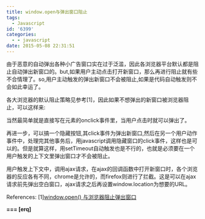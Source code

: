```yaml
---
title: window.open与弹出窗口阻止
tags:
  - Javascript
id: '6399'
categories:
  - - javascript
date: 2015-05-08 22:31:51
---
```



<!-- more -->
由于恶意的自动弹出各种小广告窗口实在过于泛滥，因此各浏览器平台默认都是阻止自动弹出新窗口的。but,如果用户主动点击打开新窗口，那么再进行阻止就有些不合情理了。so,用户主动触发的弹出新窗口不会被阻止,如果是代码自动触发则不会如此幸运了。

各大浏览器的默认阻止策略见参考\[1\]，因此如果不想弹出的新窗口被浏览器阻止，可以这样来:

当然最简单就是直接写在元素的onclick事件里，当用户点击时就可以弹出了。

再进一步，可以搞一个隐藏按钮,其click事件为弹出新窗口,然后在另一个用户动作事件中，处理完其他事务后，用javascript调用隐藏窗口的click事件，这样也是可以的。但是就算这样，用setTimeout自动触发也是不行的，也就是必须要在一个用户触发的上下文里弹出窗口才不会被阻止。

用户触发上下文中，调用ajax请求，在ajax的回调函数中打开新窗口时，各个浏览器的反应各有不同，chrome是允许的，而firefox则进行了拦截。这是可以在ajax请求前先弹出空白窗口，ajax请求之后再设置window.location为想要的URL。

References:
\[1\][window.open() 与浏览器阻止弹出窗口](http://lingyi.red/window-open-and-the-browser-to-block-pop-up-window)

**\===
\[erq\]**
